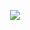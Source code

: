 <p align = "center">
<img src="https://github.com/AlexeyMarkin/AlexeyMarkin/blob/main/assets/beyonder-main.gif"/>
</p>

<!-- - 👋 Hi, I’m @AlexeyMarkin -->
<!-- - 👀 I’m interested in ... -->
<!-- - 🌱 I’m currently learning ... -->
<!-- - 💞️ I’m looking to collaborate on ... -->
<!-- - 📫 How to reach me ... -->

<!---
AlexeyMarkin/AlexeyMarkin is a ✨ special ✨ repository because its `README.md` (this file) appears on your GitHub profile.
You can click the Preview link to take a look at your changes.
--->

